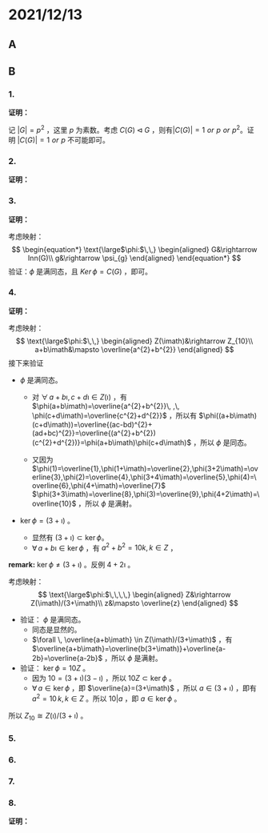 # 2021/12/13

## A



## B

### 1.

**证明：**

记 $|G|=p^{2}$ ，这里 $p$ 为素数。考虑 $C(G)\triangleleft G$ ，则有$|C(G)|=1\, \, or\, \, p\,\, or \,\,p^{2}$。证明 $|C(G)|=1\,\,or\,\,p$ 不可能即可。



### 2.

**证明：**





### 3.

**证明：**

考虑映射：
$$
\begin{equation*}
\text{\large$\phi:$\,\,}
\begin{aligned}
G&\rightarrow Inn(G)\\
g&\rightarrow \psi_{g}
\end{aligned}
\end{equation*}
$$
验证：$\phi$ 是满同态，且 $Ker\, \phi=C(G)$ ，即可。 



### 4.

**证明：**

考虑映射：
$$
\text{\large$\phi:$\,\,}
\begin{aligned}
Z(\imath)&\rightarrow Z_{10}\\
a+b\imath&\mapsto \overline{a^{2}+b^{2}}
\end{aligned}
$$
接下来验证

* $\phi$ 是满同态。

  * 对 $\forall \, a+b\imath,c+d\imath\in Z(\imath)$ ，有 $\phi(a+b\imath)=\overline{a^{2}+b^{2}}\, ,\, \phi(c+d\imath)=\overline{c^{2}+d^{2}}$ ，所以有 $\phi((a+b\imath)(c+d\imath))=\overline{(ac-bd)^{2}+(ad+bc)^{2}}=\overline{(a^{2}+b^{2})(c^{2}+d^{2})}=\phi(a+b\imath)\phi(c+d\imath)$ ，所以 $\phi$ 是同态。

  * 又因为 $\phi(1)=\overline{1},\phi(1+\imath)=\overline{2},\phi(3+2\imath)=\overline{3},\phi(2)=\overline{4},\phi(3+4\imath)=\overline{5},\phi(4)=\overline{6},\phi(4+\imath)=\overline{7}$ $\phi(3+3\imath)=\overline{8},\phi(3)=\overline{9},\phi(4+2\imath)=\overline{10}$ ，所以 $\phi$ 是满射。

* $\ker\phi=(3+\imath)$ 。

  * 显然有 $(3+\imath)\subset \ker\phi$。 
  * $\forall \, a+b\imath \in \ker\phi$ ，有 $a^{2}+b^{2}=10k,\, k\in Z$ ，

**remark:**  $\ker \phi\neq(3+\imath)$ 。反例 $4+2\imath$ 。

考虑映射：
$$
\text{\large$\phi:$\,\,\,\,}
\begin{aligned}
Z&\rightarrow Z(\imath)/(3+\imath)\\
z&\mapsto \overline{z}
\end{aligned}
$$

* 验证： $\phi$ 是满同态。
  * 同态是显然的。
  * $\forall \, \overline{a+b\imath} \in Z(\imath)/(3+\imath)$ ，有 $\overline{a+b\imath}=\overline{b(3+\imath)}+\overline{a-2b}=\overline{a-2b}$ ，所以 $\phi$ 是满射。
* 验证： $\ker\phi=10Z$ 。
  * 因为 $10=(3+\imath)(3-\imath)$ ，所以 $10Z\subset\ker\phi$ 。
  * $\forall \, a\in\ker\phi$ ，即 $\overline{a}=(3+\imath)$ ，所以 $a\in (3+\imath)$ ，即有 $a^{2}=10\,k,\,k\in Z$ 。所以 $10\big| a$ ，即 $a\in \ker\phi$ 。

所以 $Z_{10}\cong Z(\imath)/(3+\imath)$ 。 

### 5.



### 6.



### 7.



### 8.

**证明：**

